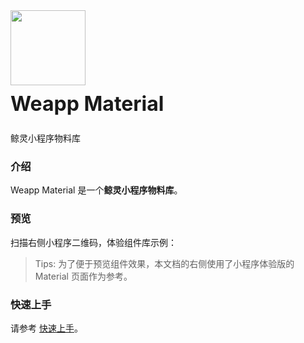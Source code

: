 <div class="van-doc-card">
  <div class="van-doc-intro">
    <img class="van-doc-intro__logo" style="width: 120px; height: 120px; box-shadow: none;" src="https://cdn.webuy.ai/static/lib/resource/2023/03/28/1679995108357_7663.png">
    <h2 style="margin: 0; font-size: 32px; line-height: 60px;">Weapp Material</h2>
    <p>鲸灵小程序物料库</p>
  </div>
</div>

### 介绍

Weapp Material 是一个**鲸灵小程序物料库**。


### 预览

扫描右侧小程序二维码，体验组件库示例：

> Tips: 为了便于预览组件效果，本文档的右侧使用了小程序体验版的 Material 页面作为参考。

### 快速上手

请参考 [快速上手](#/quickstart)。

